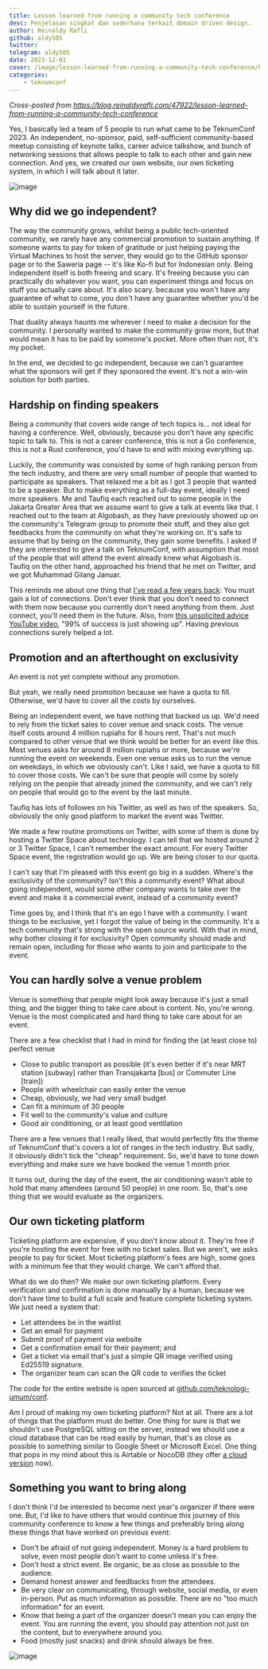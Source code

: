 ```yaml
---
title: Lesson learned from running a community tech conference
desc: Penjelasan singkat dan sederhana terkait domain driven design.
author: Reinaldy Rafli
github: aldy505
twitter:
telegram: aldy505
date: 2023-12-01
cover: /image/lesson-learned-from-running-a-community-tech-conference/header.jpg
categories:
    - teknumconf
---
```


_Cross-posted from https://blog.reinaldyrafli.com/47922/lesson-learned-from-running-a-community-tech-conference_

Yes, I basically led a team of 5 people to run what came to be TeknumConf 2023. An independent, no-sponsor, paid, self-sufficient community-based meetup consisting of keynote talks, career advice talkshow, and bunch of networking sessions that allows people to talk to each other and gain new connection. And yes, we created our own website, our own ticketing system, in which I will talk about it later.

![image](/image/lesson-learned-from-running-a-community-tech-conference/moment.jpg)

## Why did we go independent?

The way the community grows, whilst being a public tech-oriented community, we rarely have any commercial promotion to sustain anything. If someone wants to pay for token of gratitude or just helping paying the Virtual Machines to host the server, they would go to the GitHub sponsor page or to the Saweria page -- it's like Ko-fi but for Indonesian only. Being independent itself is both freeing and scary. It's freeing because you can practically do whatever you want, you can experiment things and focus on stuff you actually care about. It's also scary. because you won't have any guarantee of what to come, you don't have any guarantee whether you'd be able to sustain yourself in the future.

That duality always haunts me wherever I need to make a decision for the community. I personally wanted to make the community grow more, but that would mean it has to be paid by someone's pocket. More often than not, it's my pocket.

In the end, we decided to go independent, because we can't guarantee what the sponsors will get if they sponsored the event. It's not a win-win solution for both parties.

## Hardship on finding speakers

Being a community that covers wide range of tech topics is... not ideal for having a conference. Well, obviously, because you don't have any specific topic to talk to. This is not a career conference, this is not a Go conference, this is not a Rust conference, you'd have to end with mixing everything up.

Luckily, the community was consisted by some of high ranking person from the tech industry, and there are very small number of people that wanted to participate as speakers. That relaxed me a bit as I got 3 people that wanted to be a speaker. But to make everything as a full-day event, ideally I need more speakers. Me and Taufiq each reached out to some people in the Jakarta Greater Area that we assume want to give a talk at events like that. I reached out to the team at Algobash, as they have previously showed up on the community's Telegram group to promote their stuff, and they also got feedbacks from the community on what they're working on. It's safe to assume that by being on the community, they gain some benefits. I asked if they are interested to give a talk on TeknumConf, with assumption that most of the people that will attend the event already knew what Algobash is. Taufiq on the other hand, approached his friend that he met on Twitter, and we got Muhammad Gilang Januar.

This reminds me about one thing that [I've read a few years back](https://www.amazon.com/One-Plus-Equals-Three-Masterclass/dp/1447287053): You must gain a lot of connections. Don't ever think that you don't need to connect with them now because you currently don't need anything from them. Just connect, you'll need them in the future. Also, from [this unsolicited advice YouTube video](https://www.youtube.com/watch?v=Zz70rcguxwk), "99% of success is just showing up". Having previous connections surely helped a lot.

## Promotion and an afterthought on exclusivity

An event is not yet complete without any promotion.

But yeah, we really need promotion because we have a quota to fill. Otherwise, we'd have to cover all the costs by ourselves.

Being an independent event, we have nothing that backed us up. We'd need to rely from the ticket sales to cover venue and snack costs. The venue itself costs around 4 million rupiahs for 8 hours rent. That's not much compared to other venue that we think would be better for an event like this. Most venues asks for around 8 million rupiahs or more, because we're running the event on weekends. Even one venue asks us to run the venue on weekdays, in which we obviously can't. Like I said, we have a quota to fill to cover those costs. We can't be sure that people will come by solely relying on the people that already joined the community, and we can't rely on people that would go to the event by the last minute.

Taufiq has lots of followes on his Twitter, as well as two of the speakers. So, obviously the only good platform to market the event was Twitter.

We made a few routine promotions on Twitter, with some of them is done by hosting a Twitter Space about technology. I can tell that we hosted around 2 or 3 Twitter Space, I can't remember the exact amount. For every Twitter Space event, the registration would go up. We are being closer to our quota.

I can't say that I'm pleased with this event go big in a sudden. Where's the exclusivity of the community? Isn't this a community event? What about going independent, would some other company wants to take over the event and make it a commercial event, instead of a community event?

Time goes by, and I think that it's an ego I have with a community. I want things to be exclusive, yet I forgot the value of being in the community. It's a tech community that's strong with the open source world. With that in mind, why bother closing it for exclusivity? Open community should made and remain open, including for those who wants to join and participate to the event.

## You can hardly solve a venue problem

Venue is something that people might look away because it's just a small thing, and the bigger thing to take care about is content. No, you're wrong. Venue is the most complicated and hard thing to take care about for an event.

There are a few checklist that I had in mind for finding the (at least close to) perfect venue

-   Close to public transport as possible (it's even better if it's near MRT station [subway] rather than Transjakarta [bus] or Commuter Line [train])
-   People with wheelchair can easily enter the venue
-   Cheap, obviously, we had very small budget
-   Can fit a minimum of 30 people
-   Fit well to the community's value and culture
-   Good air conditioning, or at least good ventilation

There are a few venues that I really liked, that would perfectly fits the theme of TeknumConf that's covers a lot of ranges in the tech industry. But sadly, it obviously didn't tick the "cheap" requirement. So, we'd have to tone down everything and make sure we have booked the venue 1 month prior.

It turns out, during the day of the event, the air conditioning wasn't able to hold that many attendees (around 50 people) in one room. So, that's one thing that we would evaluate as the organizers.

## Our own ticketing platform

Ticketing platform are expensive, if you don't know about it. They're free if you're hosting the event for free with no ticket sales. But we aren't, we asks people to pay for ticket. Most ticketing platform's fees are high, some goes with a minimum fee that they would charge. We can't afford that.

What do we do then? We make our own ticketing platform. Every verification and confirmation is done manually by a human, because we don't have time to build a full scale and feature complete ticketing system. We just need a system that:

-   Let attendees be in the waitlist
-   Get an email for payment
-   Submit proof of payment via website
-   Get a confirmation email for their payment; and
-   Get a ticket via email that's just a simple QR image verified using Ed25519 signature.
-   The organizer team can scan the QR code to verifies the ticket

The code for the entire website is open sourced at [github.com/teknologi-umum/conf](https://github.com/teknologi-umum/conf).

Am I proud of making my own ticketing platform? Not at all. There are a lot of things that the platform must do better. One thing for sure is that we shouldn't use PostgreSQL sitting on the server, instead we should use a cloud database that can be read easily by human, that's as close as possible to something similar to Google Sheet or Microsoft Excel. One thing that pops in my mind about this is Airtable or NocoDB (they offer [a cloud version](https://www.nocodb.com/) now).

## Something you want to bring along

I don't think I'd be interested to become next year's organizer if there were one. But, I'd like to have others that would continue this journey of this community conference to know a few things and preferably bring along these things that have worked on previous event:

-   Don't be afraid of not going independent. Money is a hard problem to solve, even most people don't want to come unless it's free.
-   Don't host a strict event. Be organic, be as close as possible to the audience.
-   Demand honest answer and feedbacks from the attendees.
-   Be very clear on communicating, through website, social media, or even in-person. Put as much information as possible. There are no "too much information" for an event.
-   Know that being a part of the organizer doesn't mean you can enjoy the event. You are running the event, you should pay attention not just on the content, but to everywhere around you.
-   Food (mostly just snacks) and drink should always be free.

![image](/image/lesson-learned-from-running-a-community-tech-conference/lastpic.jpg)
